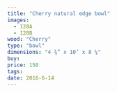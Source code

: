 ```yaml
---
title: "Cherry natural edge bowl"
images:
  - 128A
  - 128B
wood: "Cherry"
type: "bowl"
dimensions: "4 ¾” x 10’ x 8 ¼"
buy:
price: 150
tags:
date: 2016-6-14
---
```


